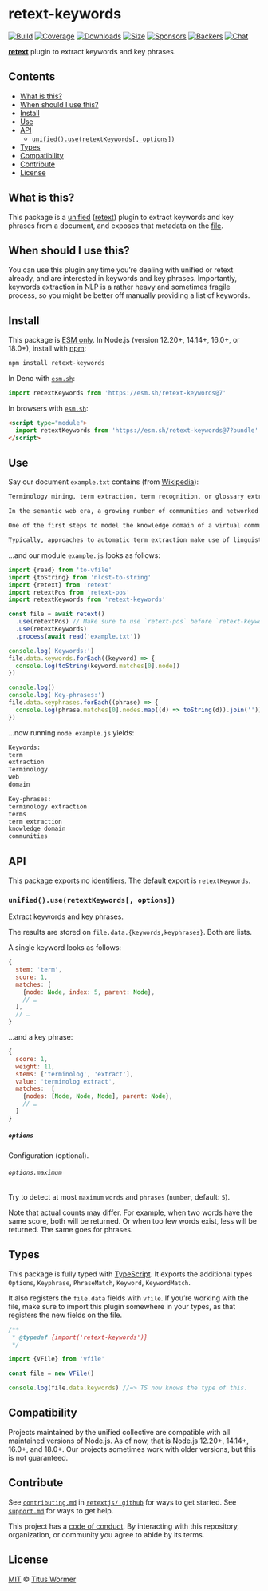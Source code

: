 # retext-keywords

[![Build][build-badge]][build]
[![Coverage][coverage-badge]][coverage]
[![Downloads][downloads-badge]][downloads]
[![Size][size-badge]][size]
[![Sponsors][sponsors-badge]][collective]
[![Backers][backers-badge]][collective]
[![Chat][chat-badge]][chat]

**[retext][]** plugin to extract keywords and key phrases.

## Contents

*   [What is this?](#what-is-this)
*   [When should I use this?](#when-should-i-use-this)
*   [Install](#install)
*   [Use](#use)
*   [API](#api)
    *   [`unified().use(retextKeywords[, options])`](#unifieduseretextkeywords-options)
*   [Types](#types)
*   [Compatibility](#compatibility)
*   [Contribute](#contribute)
*   [License](#license)

## What is this?

This package is a [unified][] ([retext][]) plugin to extract keywords and key
phrases from a document, and exposes that metadata on the [file][vfile].

## When should I use this?

You can use this plugin any time you’re dealing with unified or retext already,
and are interested in keywords and key phrases.
Importantly, keywords extraction in NLP is a rather heavy and sometimes fragile
process, so you might be better off manually providing a list of keywords.

## Install

This package is [ESM only][esm].
In Node.js (version 12.20+, 14.14+, 16.0+, or 18.0+), install with [npm][]:

```sh
npm install retext-keywords
```

In Deno with [`esm.sh`][esmsh]:

```js
import retextKeywords from 'https://esm.sh/retext-keywords@7'
```

In browsers with [`esm.sh`][esmsh]:

```html
<script type="module">
  import retextKeywords from 'https://esm.sh/retext-keywords@7?bundle'
</script>
```

## Use

Say our document `example.txt` contains (from [Wikipedia][term-extraction]):

```txt
Terminology mining, term extraction, term recognition, or glossary extraction, is a subtask of information extraction. The goal of terminology extraction is to automatically extract relevant terms from a given corpus.

In the semantic web era, a growing number of communities and networked enterprises started to access and interoperate through the internet. Modeling these communities and their information needs is important for several web applications, like topic-driven web crawlers, web services, recommender systems, etc. The development of terminology extraction is essential to the language industry.

One of the first steps to model the knowledge domain of a virtual community is to collect a vocabulary of domain-relevant terms, constituting the linguistic surface manifestation of domain concepts. Several methods to automatically extract technical terms from domain-specific document warehouses have been described in the literature.

Typically, approaches to automatic term extraction make use of linguistic processors (part of speech tagging, phrase chunking) to extract terminological candidates, i.e. syntactically plausible terminological noun phrases, NPs (e.g. compounds "credit card", adjective-NPs "local tourist information office", and prepositional-NPs "board of directors" - in English, the first two constructs are the most frequent). Terminological entries are then filtered from the candidate list using statistical and machine learning methods. Once filtered, because of their low ambiguity and high specificity, these terms are particularly useful for conceptualizing a knowledge domain or for supporting the creation of a domain ontology. Furthermore, terminology extraction is a very useful starting point for semantic similarity, knowledge management, human translation and machine translation, etc.
```

…and our module `example.js` looks as follows:

```js
import {read} from 'to-vfile'
import {toString} from 'nlcst-to-string'
import {retext} from 'retext'
import retextPos from 'retext-pos'
import retextKeywords from 'retext-keywords'

const file = await retext()
  .use(retextPos) // Make sure to use `retext-pos` before `retext-keywords`.
  .use(retextKeywords)
  .process(await read('example.txt'))

console.log('Keywords:')
file.data.keywords.forEach((keyword) => {
  console.log(toString(keyword.matches[0].node))
})

console.log()
console.log('Key-phrases:')
file.data.keyphrases.forEach((phrase) => {
  console.log(phrase.matches[0].nodes.map((d) => toString(d)).join(''))
})
```

…now running `node example.js` yields:

```txt
Keywords:
term
extraction
Terminology
web
domain

Key-phrases:
terminology extraction
terms
term extraction
knowledge domain
communities
```

## API

This package exports no identifiers.
The default export is `retextKeywords`.

### `unified().use(retextKeywords[, options])`

Extract keywords and key phrases.

The results are stored on `file.data.{keywords,keyphrases}`.
Both are lists.

A single keyword looks as follows:

```js
{
  stem: 'term',
  score: 1,
  matches: [
    {node: Node, index: 5, parent: Node},
    // …
  ],
  // …
}
```

…and a key phrase:

```js
{
  score: 1,
  weight: 11,
  stems: ['terminolog', 'extract'],
  value: 'terminolog extract',
  matches:  [
    {nodes: [Node, Node, Node], parent: Node},
    // …
  ]
}
```

##### `options`

Configuration (optional).

###### `options.maximum`

Try to detect at most `maximum` `words` and `phrases` (`number`, default: `5`).

Note that actual counts may differ.
For example, when two words have the same score, both will be returned.
Or when too few words exist, less will be returned.
The same goes for phrases.

## Types

This package is fully typed with [TypeScript][].
It exports the additional types `Options`, `Keyphrase`, `PhraseMatch`,
`Keyword`, `KeywordMatch`.

It also registers the `file.data` fields with `vfile`.
If you’re working with the file, make sure to import this plugin somewhere in
your types, as that registers the new fields on the file.

```js
/**
 * @typedef {import('retext-keywords')}
 */

import {VFile} from 'vfile'

const file = new VFile()

console.log(file.data.keywords) //=> TS now knows the type of this.
```

## Compatibility

Projects maintained by the unified collective are compatible with all maintained
versions of Node.js.
As of now, that is Node.js 12.20+, 14.14+, 16.0+, and 18.0+.
Our projects sometimes work with older versions, but this is not guaranteed.

## Contribute

See [`contributing.md`][contributing] in [`retextjs/.github`][health] for ways
to get started.
See [`support.md`][support] for ways to get help.

This project has a [code of conduct][coc].
By interacting with this repository, organization, or community you agree to
abide by its terms.

## License

[MIT][license] © [Titus Wormer][author]

<!-- Definitions -->

[build-badge]: https://github.com/retextjs/retext-keywords/workflows/main/badge.svg

[build]: https://github.com/retextjs/retext-keywords/actions

[coverage-badge]: https://img.shields.io/codecov/c/github/retextjs/retext-keywords.svg

[coverage]: https://codecov.io/github/retextjs/retext-keywords

[downloads-badge]: https://img.shields.io/npm/dm/retext-keywords.svg

[downloads]: https://www.npmjs.com/package/retext-keywords

[size-badge]: https://img.shields.io/bundlephobia/minzip/retext-keywords.svg

[size]: https://bundlephobia.com/result?p=retext-keywords

[sponsors-badge]: https://opencollective.com/unified/sponsors/badge.svg

[backers-badge]: https://opencollective.com/unified/backers/badge.svg

[collective]: https://opencollective.com/unified

[chat-badge]: https://img.shields.io/badge/chat-discussions-success.svg

[chat]: https://github.com/retextjs/retext/discussions

[npm]: https://docs.npmjs.com/cli/install

[esm]: https://gist.github.com/sindresorhus/a39789f98801d908bbc7ff3ecc99d99c

[esmsh]: https://esm.sh

[typescript]: https://www.typescriptlang.org

[health]: https://github.com/retextjs/.github

[contributing]: https://github.com/retextjs/.github/blob/main/contributing.md

[support]: https://github.com/retextjs/.github/blob/main/support.md

[coc]: https://github.com/retextjs/.github/blob/main/code-of-conduct.md

[license]: license

[author]: https://wooorm.com

[unified]: https://github.com/unifiedjs/unified

[retext]: https://github.com/retextjs/retext

[term-extraction]: https://en.wikipedia.org/wiki/Terminology_extraction

[vfile]: https://github.com/vfile/vfile
